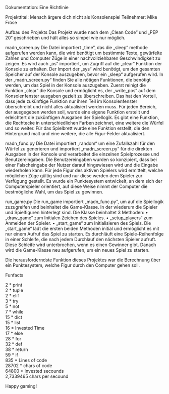 Dokumentation: Eine Richtlinie 

Projekttitel: Mensch ärgere dich nicht als Konsolenspiel
Teilnehmer: Mike Fröse

Aufbau des Projekts
Das Projekt wurde nach dem „Clean Code“ und „PEP 20“ geschrieben und hält alles so simpel wie nur möglich.

madn_screen.py
Die Datei importiert „time“, das die „sleep“ methode aufgerufen werden kann, die wird benötigt um bestimmte Texte, gewürfelte Zahlen und Computer Züge in einer nachvollziehbaren Geschwindigkeit  zu zeigen. Es wird auch „os“ importiert, um Zugriff auf die „clear“ Funktion der Konsole zu erhalten. Der Import der „sys“ wird benötigt, um den gesamten Speicher auf der Konsole auszugeben, bevor ein „sleep“ aufgerufen wird.
In der „madn_screen.py“ finden Sie alle nötigen Funktionen, die benötigt werden, um das Spiel in der Konsole auszugeben. Zuerst reinigt die Funktion „clear“ die Konsole und ermöglicht es, der „write_pos“ auf dem Konsolenfenster ausgaben gezielt zu überschreiben. Das hat den Vorteil, dass jede zukünftige Funktion nur ihren Teil im Konsolenfenster überschreibt und nicht alles aktualisiert werden muss. Für jeden Bereich, der ausgegeben werden soll, wurde eine eigene Funktion erstellt und erleichtert die zukünftigen Ausgaben der Spiellogik. Es gibt eine Funktion, die Rechtecke in unterschiedlichen Farben zeichnet, eine weitere die Würfel und so weiter.
Für das Spielbrett wurde eine Funktion erstellt, die den Hintergrund malt und eine weitere, die alle Figur-Felder aktualisiert. 

madn_func.py
Die Datei importiert „random“ um eine Zufallszahl für den Würfel zu generieren und importiert „madn_screen.py“ für die direkten Ausgaben in der Konsole und verarbeitet die einzelnen Spielprozesse und Benutzereingaben. Die Benutzereingaben wurden so konzipiert, dass bei einer Falscheingabe der Nutzer darauf hingewiesen wird und die Eingabe wiederholen kann. Für jede Figur des aktiven Spielers wird ermittelt, welche möglichen Züge gültig sind und nur diese werden dem Spieler zur Verfügung gestellt. Es wurde ein Punktesystem entwickelt, an dem sich der Computerspieler orientiert, auf diese Weise nimmt der Computer die bestmögliche Wahl, um das Spiel zu gewinnen.

run_game.py
Die run_game importiert „madn_func.py“, um auf die Spiellogik zuzugreifen und beinhaltet die Game-Klasse. In der wiederum die Spieler und Spielfiguren hinterlegt sind. Die Klasse beinhaltet 3 Methoden:
    •  „draw_game“ zum Initialen Zeichen des Spieles.
    •  „setup_players“ zum Anmelden der Spieler.
    •  „start_game“ zum Initialisieren des Spiels.
Die „start_game“ lädt die ersten beiden Methoden initial und ermöglicht es mit nur einem Aufruf das Spiel zu starten. Es durchläuft eine Spiele-Reihenfolge in einer Schleife, die nach jedem Durchlauf den nächsten Spieler aufruft. Diese Schleife wird unterbrochen, wenn es einen Gewinner gibt. Danach wird die Game-Klasse neu aufgerufen, um ein neues Spiel zu starten.


Die herausforderndste Funktion dieses Projektes war die Berechnung über ein Punktesystem, welche Figur durch den Computer gehen soll.



Funfacts

2  * print  
2  * tuple  
2  * elif  
3  * try  
5  * not  
7  * while  
15 * dict  
15 * list  
16 * Invested Time  
17 * else  
28 * for  
32 * def  
38 * return  
59 * if  
835 * Lines of code  
28702 * chars of code  
64800 * Invested secounds  
2,7339465 chars per secound  

Happy gaming!



